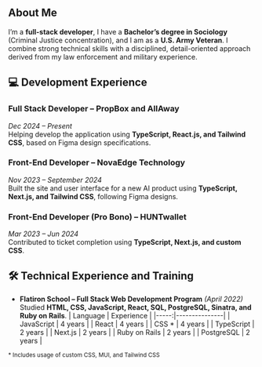 ## About Me

I’m a **full-stack developer**, I have a **Bachelor’s degree in Sociology** (Criminal Justice concentration), and I am as a **U.S. Army Veteran**. I combine strong technical skills with a disciplined, detail-oriented approach derived from my law enforcement and military experience.

## 💻 Development Experience

### **Full Stack Developer – PropBox and AllAway**  
*Dec 2024 – Present*  
Helping develop the application using **TypeScript, React.js, and Tailwind CSS**, based on Figma design specifications.

### **Front-End Developer – NovaEdge Technology**  
*Nov 2023 – September 2024*  
Built the site and user interface for a new AI product using **TypeScript, Next.js, and Tailwind CSS**, following Figma designs.

### **Front-End Developer (Pro Bono) – HUNTwallet**  
*Mar 2023 – Jun 2024*  
Contributed to ticket completion using **TypeScript, Next.js, and custom CSS**.

## 🛠 Technical Experience and Training
- **Flatiron School – Full Stack Web Development Program** *(April 2022)*  
  Studied **HTML, CSS, JavaScript, React, SQL, PostgreSQL, Sinatra, and Ruby on Rails**.
| Language | Experience |
|-----:|---------------|
|     JavaScript | 4 years |
|     React | 4 years |
|     CSS * | 4 years |
|     TypeScript | 2 years |
|     Next.js | 2 years |
|     Ruby on Rails | 2 years |
|     PostgreSQL | 2 years |

<sub>* Includes usage of custom CSS, MUI, and Tailwind CSS</sub>

<!-- trophy case is not functioning right now
## Trophy Case:
[![trophy](https://github-profile-trophy.vercel.app/?username=mkienbus&theme=onedark&rank=SSS,SS,S,AAA,AA,A,B,C)](https://github.com/ryo-ma/github-profile-trophy)
-->

